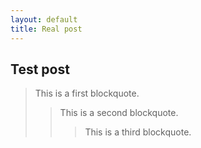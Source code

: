 ```yaml
---
layout: default
title: Real post
---
```


## Test post 
> This is a first blockquote.
>> This is a second blockquote.
>>> This is a third blockquote.
